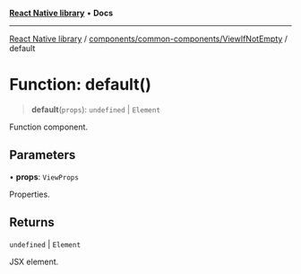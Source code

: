 [**React Native library**](../../../../index.md) • **Docs**

***

[React Native library](../../../../modules.md) / [components/common-components/ViewIfNotEmpty](../index.md) / default

# Function: default()

> **default**(`props`): `undefined` \| `Element`

Function component.

## Parameters

• **props**: `ViewProps`

Properties.

## Returns

`undefined` \| `Element`

JSX element.
